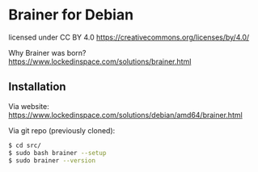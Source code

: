 # Brainer for Debian
licensed under CC BY 4.0 https://creativecommons.org/licenses/by/4.0/

Why Brainer was born?
https://www.lockedinspace.com/solutions/brainer.html


## Installation
Via website:
https://www.lockedinspace.com/solutions/debian/amd64/brainer.html

Via git repo (previously cloned):
```bash
$ cd src/
$ sudo bash brainer --setup
$ sudo brainer --version
```




